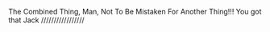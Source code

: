 The Combined Thing, Man, Not To Be Mistaken For Another Thing!!! You got that Jack /////////////////
